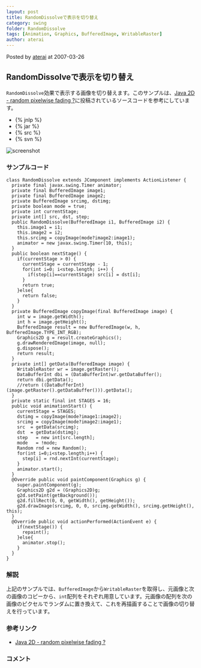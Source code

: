 ```yaml
---
layout: post
title: RandomDissolveで表示を切り替え
category: swing
folder: RandomDissolve
tags: [Animation, Graphics, BufferedImage, WritableRaster]
author: aterai
---
```


Posted by [aterai](http://terai.xrea.jp/aterai.html) at 2007-03-26

## RandomDissolveで表示を切り替え
`RandomDissolve`効果で表示する画像を切り替えます。このサンプルは、[Java 2D - random pixelwise fading ?](https://forums.oracle.com/thread/1270228)に投稿されているソースコードを参考にしています。

- {% jnlp %}
- {% jar %}
- {% src %}
- {% svn %}

<!-- dummy comment line for breaking list -->

![screenshot](http://lh4.ggpht.com/_9Z4BYR88imo/TQTRdPqz07I/AAAAAAAAAhM/h3EaItM41Yw/s800/RandomDissolve.png)

### サンプルコード
<pre class="prettyprint"><code>class RandomDissolve extends JComponent implements ActionListener {
  private final javax.swing.Timer animator;
  private final BufferedImage image1;
  private final BufferedImage image2;
  private BufferedImage srcimg, dstimg;
  private boolean mode = true;
  private int currentStage;
  private int[] src, dst, step;
  public RandomDissolve(BufferedImage i1, BufferedImage i2) {
    this.image1 = i1;
    this.image2 = i2;
    this.srcimg = copyImage(mode?image2:image1);
    animator = new javax.swing.Timer(10, this);
  }
  public boolean nextStage() {
    if(currentStage &gt; 0) {
      currentStage = currentStage - 1;
      for(int i=0; i&lt;step.length; i++) {
        if(step[i]==currentStage) src[i] = dst[i];
      }
      return true;
    }else{
      return false;
    }
  }
  private BufferedImage copyImage(final BufferedImage image) {
    int w = image.getWidth();
    int h = image.getHeight();
    BufferedImage result = new BufferedImage(w, h, BufferedImage.TYPE_INT_RGB);
    Graphics2D g = result.createGraphics();
    g.drawRenderedImage(image, null);
    g.dispose();
    return result;
  }
  private int[] getData(BufferedImage image) {
    WritableRaster wr = image.getRaster();
    DataBufferInt dbi = (DataBufferInt)wr.getDataBuffer();
    return dbi.getData();
    //return ((DataBufferInt)(image.getRaster().getDataBuffer())).getData();
  }
  private static final int STAGES = 16;
  public void animationStart() {
    currentStage = STAGES;
    dstimg = copyImage(mode?image1:image2);
    srcimg = copyImage(mode?image2:image1);
    src  = getData(srcimg);
    dst  = getData(dstimg);
    step   = new int[src.length];
    mode   = !mode;
    Random rnd = new Random();
    for(int i=0;i&lt;step.length;i++) {
      step[i] = rnd.nextInt(currentStage);
    }
    animator.start();
  }
  @Override public void paintComponent(Graphics g) {
    super.paintComponent(g);
    Graphics2D g2d = (Graphics2D)g;
    g2d.setPaint(getBackground());
    g2d.fillRect(0, 0, getWidth(), getHeight());
    g2d.drawImage(srcimg, 0, 0, srcimg.getWidth(), srcimg.getHeight(), this);
  }
  @Override public void actionPerformed(ActionEvent e) {
    if(nextStage()) {
      repaint();
    }else{
      animator.stop();
    }
  }
}
</code></pre>

### 解説
上記のサンプルでは、`BufferedImage`から`WritableRaster`を取得し、元画像と次の画像のコピーから、`int`配列をそれぞれ用意しています。元画像の配列を次の画像のピクセルでランダムに置き換えて、これを再描画することで画像の切り替えを行っています。

### 参考リンク
- [Java 2D - random pixelwise fading ?](https://forums.oracle.com/thread/1270228)

<!-- dummy comment line for breaking list -->

### コメント
